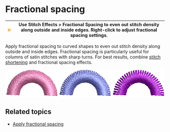 # Fractional spacing

| ![FractionalSpacing.png](assets/FractionalSpacing.png) | Use Stitch Effects > Fractional Spacing to even out stitch density along outside and inside edges. Right-click to adjust fractional spacing settings. |
| ------------------------------------------------------ | ----------------------------------------------------------------------------------------------------------------------------------------------------- |

Apply fractional spacing to curved shapes to even out stitch density along outside and inside edges. Fractional spacing is particularly useful for columns of satin stitches with sharp turns. For best results, combine [stitch shortening](../../glossary/glossary#stitch-shortening) and fractional spacing effects.

![summary_-_create00108.png](assets/summary_-_create00108.png)

## Related topics

- [Apply fractional spacing](../../Quality/quality/Apply_fractional_spacing)
